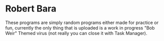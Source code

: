 # Robert Bara
These programs are simply random programs either made for practice or fun, currently the only thing that is uploaded is a work in progress "Bob Weir" Themed virus (not really you can close it with Task Manager).
